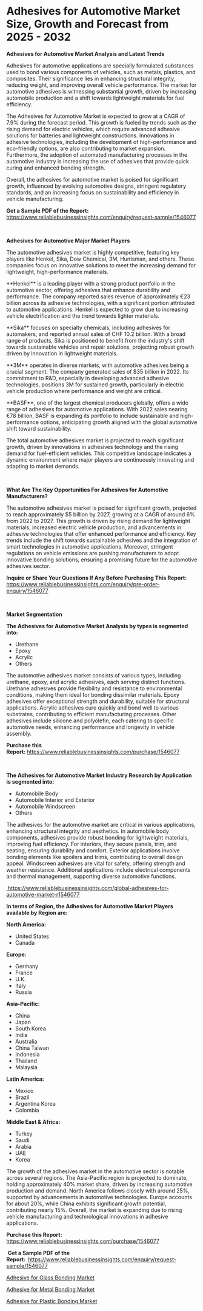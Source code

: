 <p><h1>Adhesives for Automotive Market Size, Growth and Forecast from 2025 - 2032</h1></p><p><strong>Adhesives for Automotive Market Analysis and Latest Trends</strong></p>
<p><p>Adhesives for automotive applications are specially formulated substances used to bond various components of vehicles, such as metals, plastics, and composites. Their significance lies in enhancing structural integrity, reducing weight, and improving overall vehicle performance. The market for automotive adhesives is witnessing substantial growth, driven by increasing automobile production and a shift towards lightweight materials for fuel efficiency.</p><p>The Adhesives for Automotive Market is expected to grow at a CAGR of 7.9% during the forecast period. This growth is fueled by trends such as the rising demand for electric vehicles, which require advanced adhesive solutions for batteries and lightweight constructions. Innovations in adhesive technologies, including the development of high-performance and eco-friendly options, are also contributing to market expansion. Furthermore, the adoption of automated manufacturing processes in the automotive industry is increasing the use of adhesives that provide quick curing and enhanced bonding strength.</p><p>Overall, the adhesives for automotive market is poised for significant growth, influenced by evolving automotive designs, stringent regulatory standards, and an increasing focus on sustainability and efficiency in vehicle manufacturing.</p></p>
<p><strong>Get a Sample PDF of the Report:&nbsp;</strong> <a href="https://www.reliablebusinessinsights.com/enquiry/request-sample/1546077?utm_campaign=84&utm_medium=2&utm_source=Github&utm_content=ia&utm_term=01022025&utm_id=adhesives-for-automotive">https://www.reliablebusinessinsights.com/enquiry/request-sample/1546077</a></p>
<p>&nbsp;</p>
<p><strong>Adhesives for Automotive Major Market Players</strong></p>
<p><p>The automotive adhesives market is highly competitive, featuring key players like Henkel, Sika, Dow Chemical, 3M, Huntsman, and others. These companies focus on innovative solutions to meet the increasing demand for lightweight, high-performance materials.</p><p>**Henkel** is a leading player with a strong product portfolio in the automotive sector, offering adhesives that enhance durability and performance. The company reported sales revenue of approximately €23 billion across its adhesive technologies, with a significant portion attributed to automotive applications. Henkel is expected to grow due to increasing vehicle electrification and the trend towards lighter materials.</p><p>**Sika** focuses on specialty chemicals, including adhesives for automakers, and reported annual sales of CHF 10.2 billion. With a broad range of products, Sika is positioned to benefit from the industry's shift towards sustainable vehicles and repair solutions, projecting robust growth driven by innovation in lightweight materials.</p><p>**3M** operates in diverse markets, with automotive adhesives being a crucial segment. The company generated sales of $35 billion in 2022. Its commitment to R&D, especially in developing advanced adhesive technologies, positions 3M for sustained growth, particularly in electric vehicle production where performance and weight are critical.</p><p>**BASF**, one of the largest chemical producers globally, offers a wide range of adhesives for automotive applications. With 2022 sales nearing €78 billion, BASF is expanding its portfolio to include sustainable and high-performance options, anticipating growth aligned with the global automotive shift toward sustainability.</p><p>The total automotive adhesives market is projected to reach significant growth, driven by innovations in adhesives technology and the rising demand for fuel-efficient vehicles. This competitive landscape indicates a dynamic environment where major players are continuously innovating and adapting to market demands.</p></p>
<p>&nbsp;</p>
<p><strong>What Are The Key Opportunities For Adhesives for Automotive Manufacturers?</strong></p>
<p><p>The automotive adhesives market is poised for significant growth, projected to reach approximately $5 billion by 2027, growing at a CAGR of around 6% from 2022 to 2027. This growth is driven by rising demand for lightweight materials, increased electric vehicle production, and advancements in adhesive technologies that offer enhanced performance and efficiency. Key trends include the shift towards sustainable adhesives and the integration of smart technologies in automotive applications. Moreover, stringent regulations on vehicle emissions are pushing manufacturers to adopt innovative bonding solutions, ensuring a promising future for the automotive adhesives sector.</p></p>
<p><strong>Inquire or Share Your Questions If Any Before Purchasing This Report:</strong> <a href="https://www.reliablebusinessinsights.com/enquiry/pre-order-enquiry/1546077?utm_campaign=84&utm_medium=2&utm_source=Github&utm_content=ia&utm_term=01022025&utm_id=adhesives-for-automotive">https://www.reliablebusinessinsights.com/enquiry/pre-order-enquiry/1546077</a></p>
<p>&nbsp;</p>
<p><strong>Market Segmentation</strong></p>
<p><strong>The Adhesives for Automotive Market Analysis by types is segmented into:</strong></p>
<p><ul><li>Urethane</li><li>Epoxy</li><li>Acrylic</li><li>Others</li></ul></p>
<p><p>The automotive adhesives market consists of various types, including urethane, epoxy, and acrylic adhesives, each serving distinct functions. Urethane adhesives provide flexibility and resistance to environmental conditions, making them ideal for bonding dissimilar materials. Epoxy adhesives offer exceptional strength and durability, suitable for structural applications. Acrylic adhesives cure quickly and bond well to various substrates, contributing to efficient manufacturing processes. Other adhesives include silicone and polyolefin, each catering to specific automotive needs, enhancing performance and longevity in vehicle assembly.</p></p>
<p><strong>Purchase this Report:&nbsp;</strong><a href="https://www.reliablebusinessinsights.com/purchase/1546077?utm_campaign=84&utm_medium=2&utm_source=Github&utm_content=ia&utm_term=01022025&utm_id=adhesives-for-automotive">https://www.reliablebusinessinsights.com/purchase/1546077</a></p>
<p>&nbsp;</p>
<p><strong>The Adhesives for Automotive Market Industry Research by Application is segmented into:</strong></p>
<p><ul><li>Automobile Body</li><li>Automobile Interior and Exterior</li><li>Automobile Windscreen</li><li>Others</li></ul></p>
<p><p>The adhesives for the automotive market are critical in various applications, enhancing structural integrity and aesthetics. In automobile body components, adhesives provide robust bonding for lightweight materials, improving fuel efficiency. For interiors, they secure panels, trim, and seating, ensuring durability and comfort. Exterior applications involve bonding elements like spoilers and trims, contributing to overall design appeal. Windscreen adhesives are vital for safety, offering strength and weather resistance. Additional applications include electrical components and thermal management, supporting diverse automotive functions.</p></p>
<p><a href="https://www.reliablebusinessinsights.com/global-adhesives-for-automotive-market-r1546077?utm_campaign=84&utm_medium=2&utm_source=Github&utm_content=ia&utm_term=01022025&utm_id=adhesives-for-automotive">&nbsp;https://www.reliablebusinessinsights.com/global-adhesives-for-automotive-market-r1546077</a></p>
<p><strong>In terms of Region, the Adhesives for Automotive Market Players available by Region are:</strong></p>
<p>
    <p> <strong> North America: </strong>
        <ul>
            <li>United States</li>
            <li>Canada</li>
        </ul>
        </p> 
    <p> <strong> Europe: </strong>
        <ul>
            <li>Germany</li>
            <li>France</li>
            <li>U.K.</li>
            <li>Italy</li>
            <li>Russia</li>
        </ul>
        </p> 
    <p> <strong> Asia-Pacific: </strong>
        <ul>
            <li>China</li>
            <li>Japan</li>
            <li>South Korea</li>
            <li>India</li>
            <li>Australia</li>
            <li>China Taiwan</li>
            <li>Indonesia</li>
            <li>Thailand</li>
            <li>Malaysia</li>
        </ul>
        </p> 
    <p> <strong> Latin America: </strong>
        <ul>
            <li>Mexico</li>
            <li>Brazil</li>
            <li>Argentina Korea</li>
            <li>Colombia</li>
        </ul>
        </p> 
    <p> <strong> Middle East & Africa: </strong>
        <ul>
            <li>Turkey</li>
            <li>Saudi</li>
            <li>Arabia</li>
            <li>UAE</li>
            <li>Korea</li>
        </ul>
    </p>
    </p>
<p><p>The growth of the adhesives market in the automotive sector is notable across several regions. The Asia-Pacific region is projected to dominate, holding approximately 40% market share, driven by increasing automotive production and demand. North America follows closely with around 25%, supported by advancements in automotive technologies. Europe accounts for about 20%, while China exhibits significant growth potential, contributing nearly 15%. Overall, the market is expanding due to rising vehicle manufacturing and technological innovations in adhesive applications.</p></p>
<p><strong>Purchase this Report: </strong><a href="https://www.reliablebusinessinsights.com/purchase/1546077?utm_campaign=84&utm_medium=2&utm_source=Github&utm_content=ia&utm_term=01022025&utm_id=adhesives-for-automotive">https://www.reliablebusinessinsights.com/purchase/1546077</a></p>
<p>&nbsp;<strong>Get a Sample PDF of the Report:&nbsp;&nbsp;</strong><a href="https://www.reliablebusinessinsights.com/enquiry/request-sample/1546077?utm_campaign=84&utm_medium=2&utm_source=Github&utm_content=ia&utm_term=01022025&utm_id=adhesives-for-automotive">https://www.reliablebusinessinsights.com/enquiry/request-sample/1546077</a></p>
<p><strong></strong></p>
<p><p><a href="https://github.com/chkrselia/Market-Research-Report-List-1/blob/main/adhesive-for-glass-bonding-market.md?utm_campaign=84&utm_medium=2&utm_source=Github&utm_content=ia&utm_term=01022025&utm_id=adhesives-for-automotive">Adhesive for Glass Bonding Market</a></p><p><a href="https://github.com/moazugavate/Market-Research-Report-List-1/blob/main/adhesive-for-metal-bonding-market.md?utm_campaign=84&utm_medium=2&utm_source=Github&utm_content=ia&utm_term=01022025&utm_id=adhesives-for-automotive">Adhesive for Metal Bonding Market</a></p><p><a href="https://github.com/slmagaddam/Market-Research-Report-List-1/blob/main/adhesive-for-plastic-bonding-market.md?utm_campaign=84&utm_medium=2&utm_source=Github&utm_content=ia&utm_term=01022025&utm_id=adhesives-for-automotive">Adhesive for Plastic Bonding Market</a></p></p>